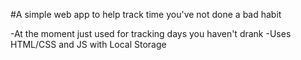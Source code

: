 #A simple web app to help track time you've not done a bad habit

-At the moment just used for tracking days you haven't drank
-Uses HTML/CSS and JS with Local Storage